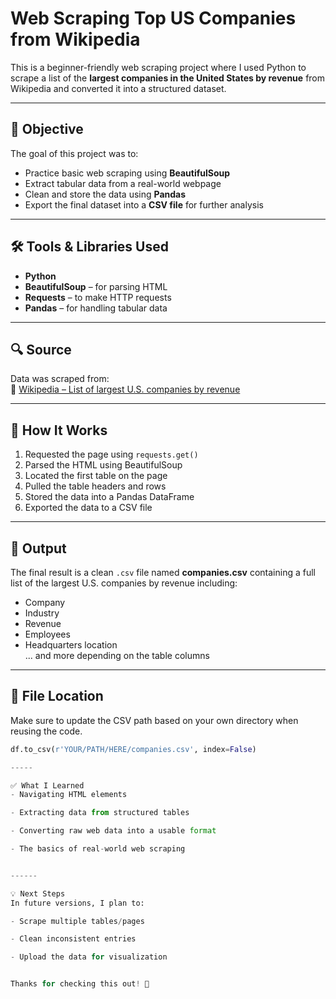 # Web Scraping Top US Companies from Wikipedia

This is a beginner-friendly web scraping project where I used Python to scrape a list of the **largest companies in the United States by revenue** from Wikipedia and converted it into a structured dataset.

---

## 📌 Objective

The goal of this project was to:
- Practice basic web scraping using **BeautifulSoup**
- Extract tabular data from a real-world webpage
- Clean and store the data using **Pandas**
- Export the final dataset into a **CSV file** for further analysis

---

## 🛠️ Tools & Libraries Used

- **Python**
- **BeautifulSoup** – for parsing HTML
- **Requests** – to make HTTP requests
- **Pandas** – for handling tabular data

---

## 🔍 Source

Data was scraped from:  
📎 [Wikipedia – List of largest U.S. companies by revenue](https://en.wikipedia.org/wiki/List_of_largest_companies_in_the_United_States_by_revenue)

---

## 📄 How It Works

1. Requested the page using `requests.get()`
2. Parsed the HTML using BeautifulSoup
3. Located the first table on the page
4. Pulled the table headers and rows
5. Stored the data into a Pandas DataFrame
6. Exported the data to a CSV file

---

## 🧪 Output

The final result is a clean `.csv` file named **companies.csv** containing a full list of the largest U.S. companies by revenue including:

- Company
- Industry
- Revenue
- Employees
- Headquarters location  
... and more depending on the table columns

---

## 📂 File Location

Make sure to update the CSV path based on your own directory when reusing the code.

```python
df.to_csv(r'YOUR/PATH/HERE/companies.csv', index=False)

-----

✅ What I Learned
- Navigating HTML elements

- Extracting data from structured tables

- Converting raw web data into a usable format

- The basics of real-world web scraping


------

💡 Next Steps
In future versions, I plan to:

- Scrape multiple tables/pages

- Clean inconsistent entries

- Upload the data for visualization


Thanks for checking this out! 🚀